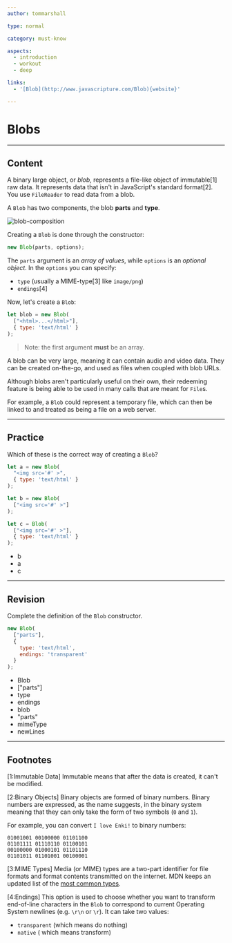```yaml
---
author: tommarshall

type: normal

category: must-know

aspects:
  - introduction
  - workout
  - deep

links:
  - '[Blob](http://www.javascripture.com/Blob){website}'

---
```


# Blobs

---
## Content

A binary large object, or *blob*, represents a file-like object of immutable[1] raw data. It represents data that isn't in JavaScript's standard format[2]. You use `FileReader` to read data from a blob.

A `Blob` has two components, the blob **parts** and **type**.

![blob-composition](#)

Creating a `Blob` is done through the constructor:

```js
new Blob(parts, options);
```

The `parts` argument is an *array of values*, while `options` is an *optional object*. In the `options` you can specify:
- `type` (usually a MIME-type[3] like `image/png`)
- `endings`[4]

Now, let's create a `Blob`:

```javascript
let blob = new Blob(
  ["<html>...</html>"],
  { type: 'text/html' }
);
```

> Note: the first argument **must** be an array.

A blob can be very large, meaning it can contain audio and video data. They can be created on-the-go, and used as files when coupled with blob URLs.

Although blobs aren't particularly useful on their own, their redeeming feature is being able to be used in many calls that are meant for `File`s.

For example, a `Blob` could represent a temporary file, which can then be linked to and treated as being a file on a web server.

---
## Practice

Which of these is the correct way of creating a `Blob`?

```js
let a = new Blob(
  "<img src='#' >",
  { type: 'text/html' }
);

let b = new Blob(
  ["<img src='#' >"]
);

let c = Blob(
  ["<img src='#' >"],
  { type: 'text/html' }
);
```

* b
* a
* c

---
## Revision

Complete the definition of the `Blob` constructor.

```js
new Blob(
  ["parts"],
  {
    type: 'text/html',
    endings: 'transparent'
  }
);
```

* Blob
* ["parts"]
* type
* endings
* blob
* "parts"
* mimeType
* newLines

---
## Footnotes

[1:Immutable Data]
Immutable means that after the data is created, it can't be modified.

[2:Binary Objects]
Binary objects are formed of binary numbers. Binary numbers are expressed, as the name suggests, in the binary system meaning that they can only take the form of two symbols (`0` and `1`). 

For example, you can convert `I love Enki!` to binary numbers:

```plain-text
01001001 00100000 01101100 
01101111 01110110 01100101
00100000 01000101 01101110 
01101011 01101001 00100001
```

[3:MIME Types]
Media (or MIME) types are a two-part identifier for file formats and format contents transmitted on the internet. MDN keeps an updated list of the [most common types](https://developer.mozilla.org/en-US/docs/Web/HTTP/Basics_of_HTTP/MIME_types/Common_types).

[4:Endings]
This option is used to choose whether you want to transform end-of-line characters in the `Blob` to correspond to current Operating System newlines (e.g. `\r\n` or `\r`). It can take two values:
- `transparent` (which means do nothing)
- `native` ( which means transform)